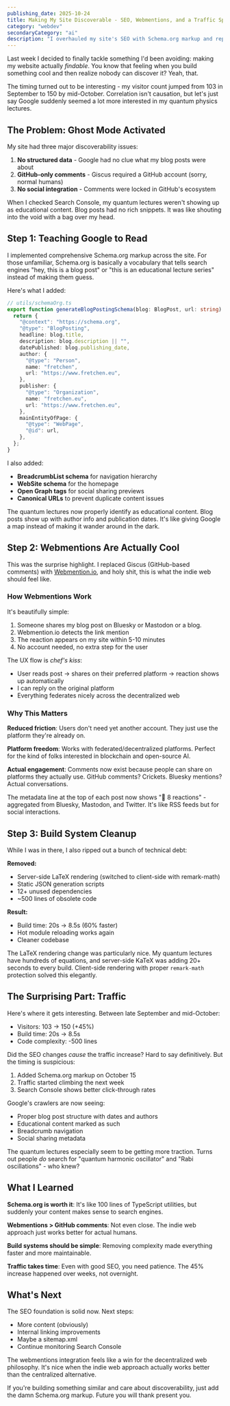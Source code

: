 ```yaml
---
publishing_date: 2025-10-24
title: Making My Site Discoverable - SEO, Webmentions, and a Traffic Spike
category: "webdev"
secondaryCategory: "ai"
description: "I overhauled my site's SEO with Schema.org markup and replaced Giscus comments with Webmentions. The timing coincided with a surprising 45% traffic increase. Here's what I learned about making content discoverable."
---
```


Last week I decided to finally tackle something I'd been avoiding: making my website actually _findable_. You know that feeling when you build something cool and then realize nobody can discover it? Yeah, that.

The timing turned out to be interesting - my visitor count jumped from 103 in September to 150 by mid-October. Correlation isn't causation, but let's just say Google suddenly seemed a lot more interested in my quantum physics lectures.

## The Problem: Ghost Mode Activated

My site had three major discoverability issues:

1. **No structured data** - Google had no clue what my blog posts were about
2. **GitHub-only comments** - Giscus required a GitHub account (sorry, normal humans)
3. **No social integration** - Comments were locked in GitHub's ecosystem

When I checked Search Console, my quantum lectures weren't showing up as educational content. Blog posts had no rich snippets. It was like shouting into the void with a bag over my head.

## Step 1: Teaching Google to Read

I implemented comprehensive Schema.org markup across the site. For those unfamiliar, Schema.org is basically a vocabulary that tells search engines "hey, this is a blog post" or "this is an educational lecture series" instead of making them guess.

Here's what I added:

```typescript
// utils/schemaOrg.ts
export function generateBlogPostingSchema(blog: BlogPost, url: string) {
  return {
    "@context": "https://schema.org",
    "@type": "BlogPosting",
    headline: blog.title,
    description: blog.description || "",
    datePublished: blog.publishing_date,
    author: {
      "@type": "Person",
      name: "fretchen",
      url: "https://www.fretchen.eu",
    },
    publisher: {
      "@type": "Organization",
      name: "fretchen.eu",
      url: "https://www.fretchen.eu",
    },
    mainEntityOfPage: {
      "@type": "WebPage",
      "@id": url,
    },
  };
}
```

I also added:

- **BreadcrumbList schema** for navigation hierarchy
- **WebSite schema** for the homepage
- **Open Graph tags** for social sharing previews
- **Canonical URLs** to prevent duplicate content issues

The quantum lectures now properly identify as educational content. Blog posts show up with author info and publication dates. It's like giving Google a map instead of making it wander around in the dark.

## Step 2: Webmentions Are Actually Cool

This was the surprise highlight. I replaced Giscus (GitHub-based comments) with [Webmention.io](https://webmention.io), and holy shit, this is what the indie web should feel like.

### How Webmentions Work

It's beautifully simple:

1. Someone shares my blog post on Bluesky or Mastodon or a blog.
2. Webmention.io detects the link mention
3. The reaction appears on my site within 5-10 minutes
4. No account needed, no extra step for the user

The UX flow is _chef's kiss_:

- User reads post → shares on their preferred platform → reaction shows up automatically
- I can reply on the original platform
- Everything federates nicely across the decentralized web

### Why This Matters

**Reduced friction**: Users don't need yet another account. They just use the platform they're already on.

**Platform freedom**: Works with federated/decentralized platforms. Perfect for the kind of folks interested in blockchain and open-source AI.

**Actual engagement**: Comments now exist because people can share on platforms they actually use. GitHub comments? Crickets. Bluesky mentions? Actual conversations.

The metadata line at the top of each post now shows "💬 8 reactions" - aggregated from Bluesky, Mastodon, and Twitter. It's like RSS feeds but for social interactions.

## Step 3: Build System Cleanup

While I was in there, I also ripped out a bunch of technical debt:

**Removed:**

- Server-side LaTeX rendering (switched to client-side with remark-math)
- Static JSON generation scripts
- 12+ unused dependencies
- ~500 lines of obsolete code

**Result:**

- Build time: 20s → 8.5s (60% faster)
- Hot module reloading works again
- Cleaner codebase

The LaTeX rendering change was particularly nice. My quantum lectures have hundreds of equations, and server-side KaTeX was adding 20+ seconds to every build. Client-side rendering with proper `remark-math` protection solved this elegantly.

## The Surprising Part: Traffic

Here's where it gets interesting. Between late September and mid-October:

- Visitors: 103 → 150 (+45%)
- Build time: 20s → 8.5s
- Code complexity: -500 lines

Did the SEO changes _cause_ the traffic increase? Hard to say definitively. But the timing is suspicious:

1. Added Schema.org markup on October 15
2. Traffic started climbing the next week
3. Search Console shows better click-through rates

Google's crawlers are now seeing:

- Proper blog post structure with dates and authors
- Educational content marked as such
- Breadcrumb navigation
- Social sharing metadata

The quantum lectures especially seem to be getting more traction. Turns out people _do_ search for "quantum harmonic oscillator" and "Rabi oscillations" - who knew?

## What I Learned

**Schema.org is worth it**: It's like 100 lines of TypeScript utilities, but suddenly your content makes sense to search engines.

**Webmentions > GitHub comments**: Not even close. The indie web approach just works better for actual humans.

**Build systems should be simple**: Removing complexity made everything faster and more maintainable.

**Traffic takes time**: Even with good SEO, you need patience. The 45% increase happened over weeks, not overnight.

## What's Next

The SEO foundation is solid now. Next steps:

- More content (obviously)
- Internal linking improvements
- Maybe a sitemap.xml
- Continue monitoring Search Console

The webmentions integration feels like a win for the decentralized web philosophy. It's nice when the indie web approach actually works better than the centralized alternative.

If you're building something similar and care about discoverability, just add the damn Schema.org markup. Future you will thank present you.
